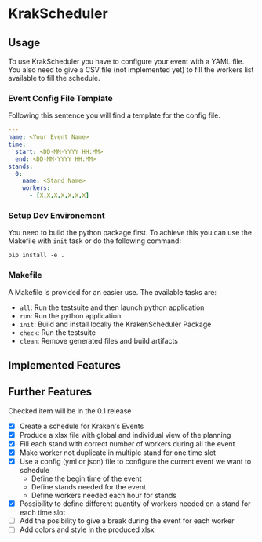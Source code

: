 # KrakScheduler

## Usage
To use KrakScheduler you have to configure your event with a YAML file.
You also need to give a CSV file (not implemented yet) to fill the workers list available to fill the schedule.

### Event Config File Template
Following this sentence you will find a template for the config file.
```yaml
---
name: <Your Event Name>
time:
  start: <DD-MM-YYYY HH:MM>
  end: <DD-MM-YYYY HH:MM>
stands:
  0:
    name: <Stand Name>
    workers:
      - [X,X,X,X,X,X,X]
```


### Setup Dev Environement
You need to build the python package first.
To achieve this you can use the Makefile with `init` task or do the following command:
```
pip install -e .
```

### Makefile
A Makefile is provided for an easier use. The available tasks are:
- `all`: Run the testsuite and then launch python application
- `run`: Run the python application
- `init`: Build and install locally the KrakenScheduler Package
- `check`: Run the testsuite
- `clean`: Remove generated files and build artifacts

## Implemented Features

## Further Features
Checked item will be in the 0.1 release

- [X] Create a schedule for Kraken's Events
- [X] Produce a xlsx file with global and individual view of the planning
- [X] Fill each stand with correct number of workers during all the event
- [X] Make worker not duplicate in multiple stand for one time slot
- [X] Use a config (yml or json) file to configure the current event we want to schedule
  - Define the begin time of the event
  - Define stands needed for the event
  - Define workers needed each hour for stands
- [X] Possibility to define different quantity of workers needed on a stand for each time slot
- [ ] Add the posibility to give a break during the event for each worker
- [ ] Add colors and style in the produced xlsx
